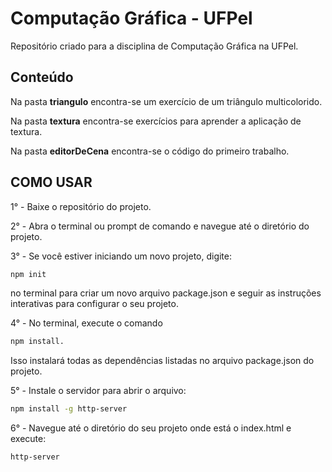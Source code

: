 # Computação Gráfica - UFPel

Repositório criado para a disciplina de Computação Gráfica na UFPel.

## Conteúdo

Na pasta **triangulo** encontra-se um exercício de um triângulo multicolorido.

Na pasta **textura** encontra-se exercícios para aprender a aplicação de textura.

Na pasta **editorDeCena** encontra-se o código do primeiro trabalho.

## COMO USAR

1° - Baixe o repositório do projeto.

2° - Abra o terminal ou prompt de comando e navegue até o diretório do projeto.

3° - Se você estiver iniciando um novo projeto, digite:
 ```bash 
npm init 
```
no terminal para criar um novo arquivo package.json e seguir as instruções interativas para configurar o seu projeto.

4° - No terminal, execute o comando
 ```bash
 npm install. 
```
Isso instalará todas as dependências listadas no arquivo package.json do projeto.

5° - Instale o servidor para abrir o arquivo: 
 ```bash
 npm install -g http-server
```
6° - Navegue até o diretório do seu projeto onde está o index.html e execute: 
 ```bash
http-server
```
